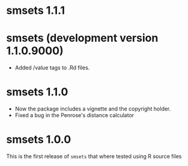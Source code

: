 # smsets 1.1.1

# smsets (development version 1.1.0.9000)
* Added /value tags to .Rd files.

# smsets 1.1.0

* Now the package includes a vignette and the copyright holder.
* Fixed a bug in the Penrose's distance calculator

# smsets 1.0.0

This is the first release of `smsets` that where tested using R source files

